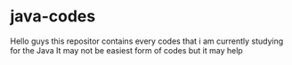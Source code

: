 # java-codes
Hello guys this repositor contains every codes that i am currently studying for the Java
It may not be easiest form of codes but it may help
